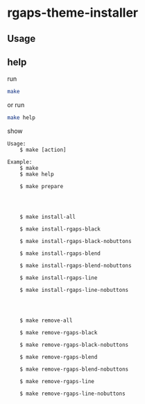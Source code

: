 

# rgaps-theme-installer


## Usage

## help

run

``` sh
make
```

or run

``` sh
make help
```

show

```
Usage:
	$ make [action]

Example:
	$ make
	$ make help

	$ make prepare




	$ make install-all

	$ make install-rgaps-black

	$ make install-rgaps-black-nobuttons

	$ make install-rgaps-blend

	$ make install-rgaps-blend-nobuttons

	$ make install-rgaps-line

	$ make install-rgaps-line-nobuttons




	$ make remove-all

	$ make remove-rgaps-black

	$ make remove-rgaps-black-nobuttons

	$ make remove-rgaps-blend

	$ make remove-rgaps-blend-nobuttons

	$ make remove-rgaps-line

	$ make remove-rgaps-line-nobuttons

```

